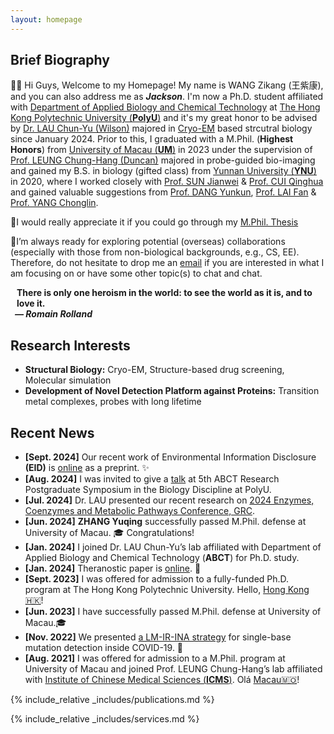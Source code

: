 ```yaml
---
layout: homepage
---
```


## Brief Biography

👋🏻 Hi Guys, Welcome to my Homepage! My name is WANG Zikang (王紫康), and you can also address me as **_Jackson_**. I'm now a Ph.D. student affiliated with [Department of Applied Biology and Chemical Technology](https://www.polyu.edu.hk/abct/) at [The Hong Kong Polytechnic University (**PolyU**)](https://www.polyu.edu.hk/) and it's my great honor to be advised by [Dr. LAU Chun-Yu (Wilson)](https://www.polyu.edu.hk/abct/people/academic-staff/dr-wilson-lau/) majored in [Cryo-EM](https://en.wikipedia.org/wiki/Cryogenic_electron_microscopy) based strcutral biology since January 2024. Prior to this, I graduated with a M.Phil. (**Highest Honors**) from [University of Macau (**UM**)](https://www.um.edu.mo/) in 2023 under the supervision of [Prof. LEUNG Chung-Hang (Duncan)](https://duncanleung.weebly.com/) majored in probe-guided bio-imaging and gained my B.S. in biology (gifted class) from [Yunnan University (**YNU**)](https://english.ynu.edu.cn/) in 2020, where I worked closely with [Prof. SUN Jianwei](https://scholar.google.com/citations?hl=en&user=rBnexnkAAAAJ&view_op=list_works&sortby=pubdate) & [Prof. CUI Qinghua](https://www.scopus.com/authid/detail.uri?authorId=57204714662) and gained valuable suggestions from [Prof. DANG Yunkun](https://www.scopus.com/authid/detail.uri?authorId=16066680100), [Prof. LAI Fan](https://scholar.google.com/citations?hl=en&user=Nu5UvagAAAAJ&view_op=list_works&sortby=pubdate) & [Prof. YANG Chonglin](https://www.scopus.com/authid/detail.uri?authorId=7407744066).

📖I would really appreciate it if you could go through my [M.Phil. Thesis](https://drive.google.com/file/d/1ynLGTefNfxEPhhBsfTdnsk6CTtZn2_PE/view?usp=drive_link)

📌I’m always ready for exploring potential (overseas) collaborations (especially with those from non-biological backgrounds, e.g., CS, EE). Therefore, do not hesitate to drop me an [email](mailto:zikangwang1023@gmail.com) if you are interested in what I am focusing on or have some other topic(s) to chat and chat.

<h4 style="margin:0 10px 0;">There is only one heroism in the world: to see the world as it is, and to love it.</h4>

<h5 style="margin:0 7px 0;">— Romain Rolland</h5>


## Research Interests

- **Structural Biology:** Cryo-EM, Structure-based drug screening, Molecular simulation
- **Development of Novel Detection Platform against Proteins:** Transition metal complexes, probes with long lifetime

## Recent News

- **[Sept. 2024]** Our recent work of Environmental Information Disclosure **(EID)** is [online](https://www.researchsquare.com/article/rs-4985385/v1) as a preprint. ✨
- **[Aug. 2024]** I was invited to give a [talk](https://drive.google.com/file/d/10KLDfZ7opwwoZltlueF_uvMWJfvjRiM_/view?usp=sharing) at 5th ABCT Research Postgraduate Symposium in the Biology Discipline at PolyU.
- **[Jul. 2024]** Dr. LAU presented our recent research on [2024 Enzymes, Coenzymes and Metabolic Pathways Conference, GRC](https://www.grc.org/enzymes-coenzymes-and-metabolic-pathways-conference/2024/).
- **[Jun. 2024]** **ZHANG Yuqing** successfully passed M.Phil. defense at University of Macau. 🎓 Congratulations!
- **[Jan. 2024]** I joined Dr. LAU Chun-Yu’s lab affiliated with Department of Applied Biology and Chemical Technology (**ABCT**) for Ph.D. study.
- **[Jan. 2024]** Theranostic paper is [online](https://www.eurekaselect.com/article/131687). 🎉
- **[Sept. 2023]** I was offered for admission to a fully-funded Ph.D. program at The Hong Kong Polytechnic University. Hello, [Hong Kong🇭🇰](https://www.gov.hk/en/nonresidents/)!
- **[Jun. 2023]** I have successfully passed M.Phil. defense at University of Macau.🎓
- **[Nov. 2022]** We presented [a LM-IR-INA strategy](https://www.sciencedirect.com/science/article/pii/S0925400522016495?via%3Dihub) for single-base mutation detection inside COVID-19. 🎉
- **[Aug. 2021]** I was offered for admission to a M.Phil. program at University of Macau and joined Prof. LEUNG Chung-Hang’s lab affiliated with [Institute of Chinese Medical Sciences (**ICMS**)](https://sklqrcm.um.edu.mo/). Olá [Macau🇲🇴](https://www.gov.mo/en/)!

{% include_relative _includes/publications.md %}

{% include_relative _includes/services.md %}

<script type="text/javascript" id="clustrmaps" src="//clustrmaps.com/map_v2.js?d=5FZLtXSj8YbQOWNeBT9bYywt-T4IgAkyXIeEsI6Mo5A&cl=ffffff&w=a"></script>

